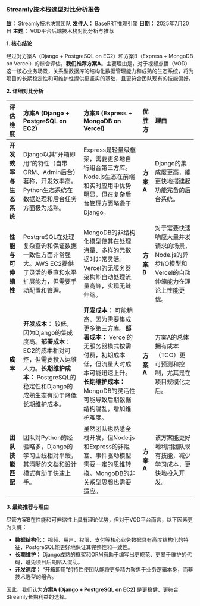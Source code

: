 
### **Streamly技术栈选型对比分析报告**

**致：** Streamly技术决策团队
**发件人：** BaseRRT推理引擎
**日期：** 2025年7月20日
**主题：** VOD平台后端技术栈对比分析与推荐

**1. 核心结论**

经过对方案A（Django + PostgreSQL on EC2）和方案B（Express + MongoDB on Vercel）的综合评估，**我们推荐方案A**。主要理由是，对于视频点播（VOD）这一核心业务场景，关系型数据库的结构化数据管理能力和成熟的生态系统，将为项目的长期稳定性和可维护性提供更坚实的基础，且更符合团队现有的技能偏好。

**2. 详细对比分析**

| 评估维度 | 方案A (Django + PostgreSQL on EC2) | 方案B (Express + MongoDB on Vercel) | 优胜方 | 理由 |
| :--- | :--- | :--- | :--- | :--- |
| **开发效率与生态系统** | Django以其“开箱即用”的特性（自带ORM、Admin后台）著称，开发效率高。Python生态系统在数据处理和后台任务方面极为成熟。 | Express是轻量级框架，需要更多地自行组合第三方库。Node.js生态在前端和实时应用中优势明显，但在复杂后台管理方面略逊于Django。 | **方案A** | Django的集成度更高，能更快地搭建起功能完备的后台系统。 |
| **性能与可伸缩性** | PostgreSQL在处理复杂查询和保证数据一致性方面非常强大。AWS EC2提供了灵活的垂直和水平扩展能力，但需要手动配置和管理。 | MongoDB的非结构化模型使其在处理海量、多样的元数据时非常灵活。Vercel的无服务器架构能自动处理流量高峰，实现无缝伸缩。 | **方案B** | 对于需要快速响应大量并发请求的场景，Node.js的异步I/O模型和Vercel的自动伸缩能力在理论上性能更优。 |
| **成本** | **开发成本：** 较低，因为Django的集成度高。**部署成本：** EC2的成本相对可控，但需要投入运维人力。**长期维护成本：** PostgreSQL的稳定性和Django的成熟生态有助于降低长期维护成本。 | **开发成本：** 可能稍高，因为需要集成更多第三方库。**部署成本：** Vercel的无服务器模式按需付费，初期成本低，但流量大时成本可能迅速上升。**长期维护成本：** MongoDB的灵活性可能导致后期数据结构混乱，增加维护难度。 | **方案A** | 方案A的总体拥有成本（TCO）更可预测和控制，尤其是在项目规模化之后。 |
| **团队技能匹配** | 团队对Python的经验略多，Django的学习曲线相对平缓，其清晰的文档和设计模式有助于快速上手。 | 虽然团队也熟悉全栈开发，但Node.js和Express的非阻塞、事件驱动模型需要一定的思维转换。MongoDB的非关系型思想也需要适应。 | **方案A** | 该方案能更好地利用团队现有技能，减少学习成本，更快地投入开发。 |

**3. 最终推荐与理由**

尽管方案B在性能和可伸缩性上具有理论优势，但对于VOD平台而言，以下因素更为关键：

*   **数据结构化：** 视频、用户、权限、支付等核心业务数据具有高度结构化的特征，PostgreSQL能更好地保证其完整性和一致性。
*   **长期维护：** Django成熟的框架和ORM有助于编写出更规范、更易于维护的代码，避免项目后期陷入混乱。
*   **开发速度：** “开箱即用”的特性使团队能将更多精力聚焦于业务逻辑本身，而非技术选型的组合。

因此，我们认为**方案A (Django + PostgreSQL on EC2)** 是更稳健、更符合Streamly长期利益的选择。
